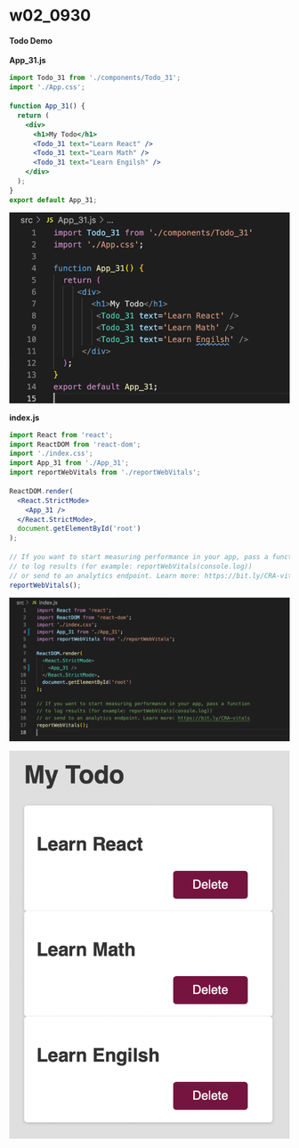 # w02_0930

#### Todo Demo

**App_31.js**

```jsx
import Todo_31 from './components/Todo_31';
import './App.css';

function App_31() {
  return (
    <div>
      <h1>My Todo</h1>
      <Todo_31 text="Learn React" />
      <Todo_31 text="Learn Math" />
      <Todo_31 text="Learn Engilsh" />
    </div>
  );
}
export default App_31;
```

![src/app.js](App_31.js.png)

**index.js**

```jsx
import React from 'react';
import ReactDOM from 'react-dom';
import './index.css';
import App_31 from './App_31';
import reportWebVitals from './reportWebVitals';

ReactDOM.render(
  <React.StrictMode>
    <App_31 />
  </React.StrictMode>,
  document.getElementById('root')
);

// If you want to start measuring performance in your app, pass a function
// to log results (for example: reportWebVitals(console.log))
// or send to an analytics endpoint. Learn more: https://bit.ly/CRA-vitals
reportWebVitals();
```

![src/index.js](index.js.png)

![localhost](localhost.png)
